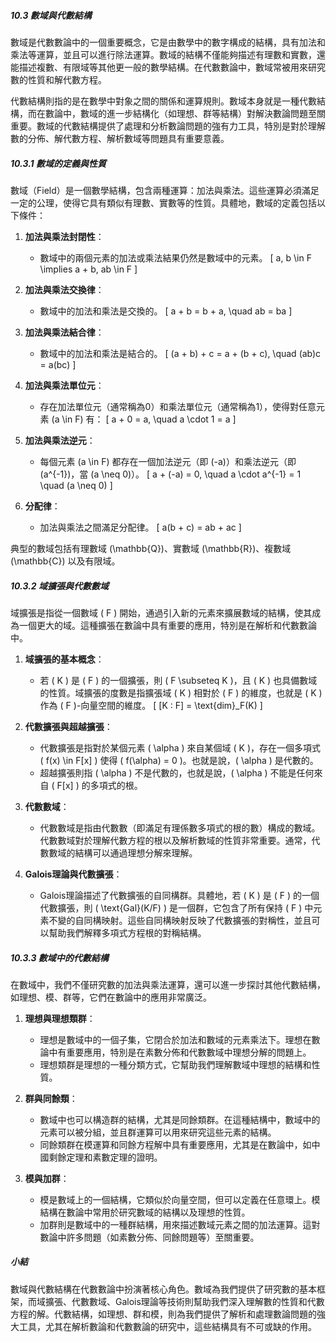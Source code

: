 ##### 10.3 數域與代數結構

數域是代數數論中的一個重要概念，它是由數學中的數字構成的結構，具有加法和乘法等運算，並且可以進行除法運算。數域的結構不僅能夠描述有理數和實數，還能描述複數、有限域等其他更一般的數學結構。在代數數論中，數域常被用來研究數的性質和解代數方程。

代數結構則指的是在數學中對象之間的關係和運算規則。數域本身就是一種代數結構，而在數論中，數域的進一步結構化（如理想、群等結構）對解決數論問題至關重要。數域的代數結構提供了處理和分析數論問題的強有力工具，特別是對於理解數的分佈、解代數方程、解析數域等問題具有重要意義。

##### 10.3.1 數域的定義與性質

數域（Field）是一個數學結構，包含兩種運算：加法與乘法。這些運算必須滿足一定的公理，使得它具有類似有理數、實數等的性質。具體地，數域的定義包括以下條件：

1. **加法與乘法封閉性**：
   - 數域中的兩個元素的加法或乘法結果仍然是數域中的元素。
   \[
   a, b \in F \implies a + b, ab \in F
   \]

2. **加法與乘法交換律**：
   - 數域中的加法和乘法是交換的。
   \[
   a + b = b + a, \quad ab = ba
   \]

3. **加法與乘法結合律**：
   - 數域中的加法和乘法是結合的。
   \[
   (a + b) + c = a + (b + c), \quad (ab)c = a(bc)
   \]

4. **加法與乘法單位元**：
   - 存在加法單位元（通常稱為0）和乘法單位元（通常稱為1），使得對任意元素 \(a \in F\) 有：
   \[
   a + 0 = a, \quad a \cdot 1 = a
   \]

5. **加法與乘法逆元**：
   - 每個元素 \(a \in F\) 都存在一個加法逆元（即 \(-a\)）和乘法逆元（即 \(a^{-1}\)，當 \(a \neq 0\)）。
   \[
   a + (-a) = 0, \quad a \cdot a^{-1} = 1 \quad (a \neq 0)
   \]

6. **分配律**：
   - 加法與乘法之間滿足分配律。
   \[
   a(b + c) = ab + ac
   \]

典型的數域包括有理數域 \(\mathbb{Q}\)、實數域 \(\mathbb{R}\)、複數域 \(\mathbb{C}\) 以及有限域。

##### 10.3.2 域擴張與代數數域

域擴張是指從一個數域 \( F \) 開始，通過引入新的元素來擴展數域的結構，使其成為一個更大的域。這種擴張在數論中具有重要的應用，特別是在解析和代數數論中。

1. **域擴張的基本概念**：
   - 若 \( K \) 是 \( F \) 的一個擴張，則 \( F \subseteq K \)，且 \( K \) 也具備數域的性質。域擴張的度數是指擴張域 \( K \) 相對於 \( F \) 的維度，也就是 \( K \) 作為 \( F \)-向量空間的維度。
   \[
   [K : F] = \text{dim}_F(K)
   \]

2. **代數擴張與超越擴張**：
   - 代數擴張是指對於某個元素 \( \alpha \) 來自某個域 \( K \)，存在一個多項式 \( f(x) \in F[x] \) 使得 \( f(\alpha) = 0 \)。也就是說，\( \alpha \) 是代數的。
   - 超越擴張則指 \( \alpha \) 不是代數的，也就是說，\( \alpha \) 不能是任何來自 \( F[x] \) 的多項式的根。

3. **代數數域**：
   - 代數數域是指由代數數（即滿足有理係數多項式的根的數）構成的數域。代數數域對於理解代數方程的根以及解析數域的性質非常重要。通常，代數數域的結構可以通過理想分解來理解。

4. **Galois理論與代數擴張**：
   - Galois理論描述了代數擴張的自同構群。具體地，若 \( K \) 是 \( F \) 的一個代數擴張，則 \( \text{Gal}(K/F) \) 是一個群，它包含了所有保持 \( F \) 中元素不變的自同構映射。這些自同構映射反映了代數擴張的對稱性，並且可以幫助我們解釋多項式方程根的對稱結構。

##### 10.3.3 數域中的代數結構

在數域中，我們不僅研究數的加法與乘法運算，還可以進一步探討其他代數結構，如理想、模、群等，它們在數論中的應用非常廣泛。

1. **理想與理想類群**：
   - 理想是數域中的一個子集，它閉合於加法和數域的元素乘法下。理想在數論中有重要應用，特別是在素數分佈和代數數域中理想分解的問題上。
   - 理想類群是理想的一種分類方式，它幫助我們理解數域中理想的結構和性質。

2. **群與同餘類**：
   - 數域中也可以構造群的結構，尤其是同餘類群。在這種結構中，數域中的元素可以被分組，並且群運算可以用來研究這些元素的結構。
   - 同餘類群在模運算和同餘方程解中具有重要應用，尤其是在數論中，如中國剩餘定理和素數定理的證明。

3. **模與加群**：
   - 模是數域上的一個結構，它類似於向量空間，但可以定義在任意環上。模結構在數論中常用於研究數域的結構以及理想的性質。
   - 加群則是數域中的一種群結構，用來描述數域元素之間的加法運算。這對數論中許多問題（如素數分佈、同餘問題等）至關重要。

##### 小結

數域與代數結構在代數數論中扮演著核心角色。數域為我們提供了研究數的基本框架，而域擴張、代數數域、Galois理論等技術則幫助我們深入理解數的性質和代數方程的解。代數結構，如理想、群和模，則為我們提供了解析和處理數論問題的強大工具，尤其在解析數論和代數數論的研究中，這些結構具有不可或缺的作用。
